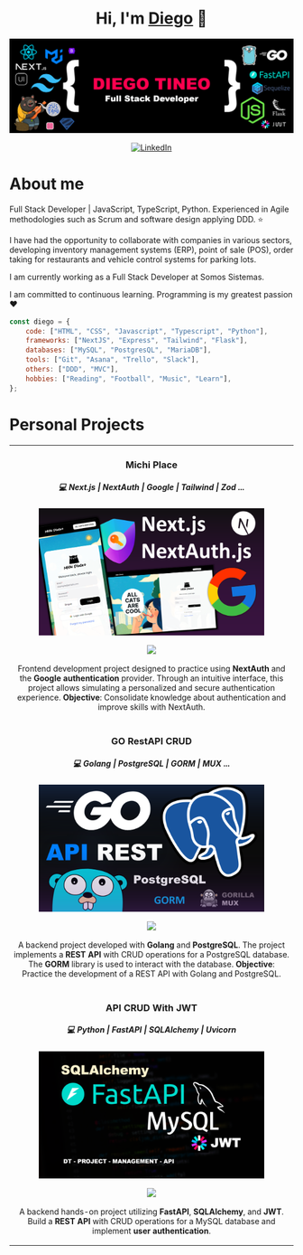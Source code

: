 <h1 align="center">Hi, I'm <a href="https://github.com/DiegoTineo">Diego</a> 👋</h1>

<div align="center">
  <img src="por.png">
</div>

<p align="center">
  <a href="https://www.linkedin.com/in/diego-tineo-4a0526137/?trk=opento_sprofile_details" target="_blank">
    <img src="https://img.shields.io/badge/LinkedIn-0077B5?style=for-the-badge&logo=linkedin&logoColor=white" alt="LinkedIn"/>
  </a>
</p>

# About me

Full Stack Developer | JavaScript, TypeScript, Python. Experienced in Agile methodologies such as Scrum and software design applying DDD. ⭐

I have had the opportunity to collaborate with companies in various sectors, developing inventory management systems (ERP), point of sale (POS), order taking for restaurants and vehicle control systems for parking lots.

I am currently working as a Full Stack Developer at Somos Sistemas.

I am committed to continuous learning. Programming is my greatest passion❤️

```javascript
const diego = {
    code: ["HTML", "CSS", "Javascript", "Typescript", "Python"],
    frameworks: ["NextJS", "Express", "Tailwind", "Flask"],
    databases: ["MySQL", "PostgresQL", "MariaDB"],
    tools: ["Git", "Asana", "Trello", "Slack"],
    others: ["DDD", "MVC"],
    hobbies: ["Reading", "Football", "Music", "Learn"],
};
```

<!--
# Current hobby project

## Project management API

<a href="https://github.com/DiegoTineo/dt-project-management"><img src="pm.png" style="height: 60%; width:60%;"/></a>
-->

# Personal Projects

<table>
  <tr>
    <td width="50%">
      <h3 align="center">Michi Place</h3>
      <h5 align="center">💻 Next.js | NextAuth | Google | Tailwind | Zod  ...</h5>  
      <div align="center">
        <a href="https://github.com/DiegoTineo/michi-place" target="_blank">
          <img src="mp.png" width="400" alt="Curso básico android">
        </a>
        <p>
          <a href="https://github.com/DiegoTineo/michi-place" target="_blank">
            <img src="https://img.shields.io/badge/CÓDIGO-ff9?style=for-the-badge&logo=github&logoColor=black">
          </a>
          <!-- <a href="" target="_blank">
            <img src="https://img.shields.io/badge/-Youtube-green?style=for-the-badge&color=fbfc40">
          </a> -->
        </p>
        <p>
          Frontend development project designed to practice using <strong>NextAuth</strong> and the <strong>Google authentication</strong> provider. Through an intuitive interface, this project allows simulating a personalized and secure authentication experience. <strong>Objective</strong>: Consolidate knowledge about authentication and improve skills with NextAuth.
        </p>
      </div>
    </td>
  </tr>
  <tr>
    <td width="50%">
      <h3 align="center">GO RestAPI CRUD </h3>
      <h5 align="center">💻 Golang | PostgreSQL | GORM | MUX ...</h5>  
      <div align="center">
        <a href="https://github.com/DiegoTineo/go-gorm-restapi" target="_blank">
          <img src="go.png" width="400" alt="Curso básico android">
        </a>
        <p>
          <a href="https://github.com/DiegoTineo/go-gorm-restapi" target="_blank">
            <img src="https://img.shields.io/badge/CÓDIGO-ff9?style=for-the-badge&logo=github&logoColor=black">
          </a>
          <!-- <a href="" target="_blank">
            <img src="https://img.shields.io/badge/-Youtube-green?style=for-the-badge&color=fbfc40">
          </a> -->
        </p>
        <p>
          A backend project developed with <strong>Golang</strong> and <strong>PostgreSQL</strong>. The project implements a <strong>REST API</strong> with CRUD operations for a PostgreSQL database. The <strong>GORM</strong> library is used to interact with the database. <strong>Objective</strong>: Practice the development of a REST API with Golang and PostgreSQL.
        </p>
      </div>
    </td>
  </tr>
  <tr>
    <td width="50%">
      <h3 align="center">API CRUD With JWT</h3>
      <h5 align="center">💻 Python | FastAPI | SQLAlchemy | Uvicorn</h5>  
      <div align="center">
        <a href="https://github.com/DiegoTineo/dt-project-management" target="_blank">
          <img src="pm.png" width="400" alt="Curso básico android">
        </a>
        <p>
          <a href="https://github.com/DiegoTineo/dt-project-management" target="_blank">
            <img src="https://img.shields.io/badge/CÓDIGO-ff9?style=for-the-badge&logo=github&logoColor=black">
          </a>
          <!-- <a href="" target="_blank">
            <img src="https://img.shields.io/badge/-Youtube-green?style=for-the-badge&color=fbfc40">
          </a> -->
        </p>
        <p>
          A backend hands-on project utilizing <strong>FastAPI</strong>, <strong>SQLAlchemy</strong>, and <strong>JWT</strong>. Build a <strong>REST API</strong> with CRUD operations for a MySQL database and implement <strong>user authentication</strong>.
        </p>
      </div>
    </td>
  </tr>
</table>
